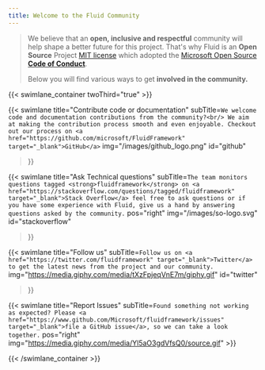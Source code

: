 ```yaml
---
title: Welcome to the Fluid Community
---
```


<div class="row">
<div class="col-md-6 col-md-push-3 text-primary">
<blockquote>
<p>We believe that an <strong>open, inclusive and respectful</strong> community will help shape a better future for this project. That's why Fluid is an <strong>Open Source</strong> Project <a href="https://github.com/microsoft/FluidFramework/blob/master/LICENSE.txt" target="_blank">MIT license</a> which adopted the <a href="https://opensource.microsoft.com/codeofconduct/" target="_blank">Microsoft Open Source <strong>Code of Conduct</strong></a>.
</p>
<p>Below you will find various ways to get <strong>involved in the community.</strong></p>
</blockquote>
</div>
</div>


{{< swimlane_container twoThird="true" >}}

{{< swimlane
  title="Contribute code or documentation"
  subTitle=`We welcome code and documentation contributions from the community?<br/> We aim at making the contribution process smooth and even enjoyable. Checkout out our process on <a href="https://github.com/microsoft/FluidFramework" target="_blank">GitHub</a>`
  img="/images/github_logo.png"
  id="github"
>}}

{{< swimlane
  title="Ask Technical questions"
  subTitle=`The team monitors questions tagged <strong>fluidframework</strong> on <a href="https://stackoverflow.com/questions/tagged/fluidframework" target="_blank">Stack Overflow</a> feel free to ask questions or if you have some experience with Fluid, give us a hand by answering questions asked by the community.`
  pos="right"
  img="/images/so-logo.svg"
  id="stackoverflow"
>}}

{{< swimlane title="Follow us"
  subTitle=`Follow us on <a href="https://twitter.com/fluidframework" target="_blank">Twitter</a> to get the latest news from the project and our community.`
  img="https://media.giphy.com/media/tXzFpjeqVnE7m/giphy.gif"
  id="twitter"
>}}

{{< swimlane
  title="Report Issues"
  subTitle=`Found something not working as expected? Please <a href="https://www.github.com/Microsoft/fluidframework/issues" target="_blank">file a GitHub issue</a>, so we can take a look together.`
  pos="right"
  img="https://media.giphy.com/media/Yl5aO3gdVfsQ0/source.gif" >}}

{{< /swimlane_container >}}

